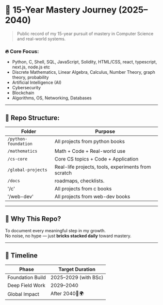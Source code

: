 # 🧱 15-Year Mastery Journey (2025–2040)

> Public record of my 15-year pursuit of mastery in Computer Science and real-world systems.

### 🔥 Core Focus:

- Python, C, Shell, SQL, JavaScript, Solidity, HTML/CSS, react, typescript, next.js, node.js etc
- Discrete Mathematics, Linear Algebra, Calculus, Number Theory, graph theory, probability
- Artificial Intelligence (AI)
- Cybersecurity
- Blockchain
- Algorithms, OS, Networking, Databases

---

## 📁 Repo Structure:

| Folder               | Purpose                                             |
| -------------------- | --------------------------------------------------- |
| `/python-foundation` | All projects from python books                      |
| `/mathematics`       | Math + Code + Real-world use                        |
| `/cs-core`           | Core CS topics + Code + Application                 |
| `/global-projects`   | Real-life projects, tools, experiments from scratch |
| `/docs`              | roadmaps, checklists.                               |
| '/c'                 | All projects from c books                           |
| '/web-dev'           | All projects from web-dev books                     |

---

## 🧠 Why This Repo?

To document every meaningful step in my growth.  
No noise, no hype — just **bricks stacked daily** toward mastery.

---

## 📆 Timeline

| Phase            | Target Duration      |
| ---------------- | -------------------- |
| Foundation Build | 2025–2029 (with BSc) |
| Deep Field Work  | 2029–2040            |
| Global Impact    | After 2040🧠🌍       |

